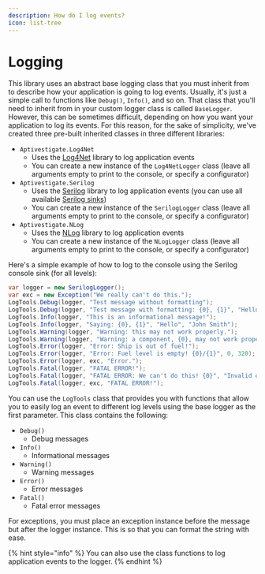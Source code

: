 ```yaml
---
description: How do I log events?
icon: list-tree
---
```


# Logging

This library uses an abstract base logging class that you must inherit from to describe how your application is going to log events. Usually, it's just a simple call to functions like `Debug()`, `Info()`, and so on. That class that you'll need to inherit from in your custom logger class is called `BaseLogger`. However, this can be sometimes difficult, depending on how you want your application to log its events. For this reason, for the sake of simplicity, we've created three pre-built inherited classes in three different libraries:

* `Aptivestigate.Log4Net`
  * Uses the [Log4Net](https://logging.apache.org/log4net/) library to log application events
  * You can create a new instance of the `Log4NetLogger` class (leave all arguments empty to print to the console, or specify a configurator)
* `Aptivestigate.Serilog`
  * Uses the [Serilog](https://serilog.net/) library to log application events (you can use all available [Serilog sinks](https://github.com/serilog/serilog/wiki/provided-sinks))
  * You can create a new instance of the `SerilogLogger` class (leave all arguments empty to print to the console, or specify a configurator)
* `Aptivestigate.NLog`
  * Uses the [NLog](https://nlog-project.org/) library to log application events
  * You can create a new instance of the `NLogLogger` class (leave all arguments empty to print to the console, or specify a configurator)

Here's a simple example of how to log to the console using the Serilog console sink (for all levels):

```csharp
var logger = new SerilogLogger();
var exc = new Exception("We really can't do this.");
LogTools.Debug(logger, "Test message without formatting");
LogTools.Debug(logger, "Test message with formatting: {0}, {1}", "Hello", "John Smith");
LogTools.Info(logger, "This is an informational message!");
LogTools.Info(logger, "Saying: {0}, {1}", "Hello", "John Smith");
LogTools.Warning(logger, "Warning: this may not work properly.");
LogTools.Warning(logger, "Warning: a component, {0}, may not work properly.", "fusion reactor");
LogTools.Error(logger, "Error: Ship is out of fuel!");
LogTools.Error(logger, "Error: Fuel level is empty! {0}/{1}", 0, 320);
LogTools.Error(logger, exc, "Error.");
LogTools.Fatal(logger, "FATAL ERROR!");
LogTools.Fatal(logger, "FATAL ERROR: We can't do this! {0}", "Invalid operation.");
LogTools.Fatal(logger, exc, "FATAL ERROR!");
```

You can use the `LogTools` class that provides you with functions that allow you to easily log an event to different log levels using the base logger as the first parameter. This class contains the following:

* `Debug()`
  * Debug messages
* `Info()`
  * Informational messages
* `Warning()`
  * Warning messages
* `Error()`
  * Error messages
* `Fatal()`
  * Fatal error messages

For exceptions, you must place an exception instance before the message but after the logger instance. This is so that you can format the string with ease.

{% hint style="info" %}
You can also use the class functions to log application events to the logger.
{% endhint %}
